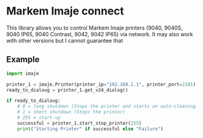# Markem Imaje connect

This library allows you to control Markem Imaje printers (9040, 9040S, 9040 IP65, 9040 Contrast, 9042, 9042 IP65) via network. It may also work with other versions but I cannot guarantee that

## Example

```python
import imaje

printer_1 = imaje.Printer(printer_ip="192.168.1.1", printer_port=2101)
ready_to_dialoug = printer_1.get_v24_dialog()

if ready_to_dialoug:
    # 0 = long shutdown (Stops the printer and starts an auto-cleaning)
    # 1 = short shutdown (Stops the printer)
    # 255 = start-up
    successful = printer_1.start_stop_printer(255)
    print("Starting Printer" if successful else "Failure")
```
